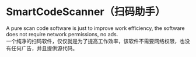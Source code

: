# SmartCodeScanner（扫码助手）

A pure scan code software is just to improve work efficiency, the software does not require network permissions, no ads.  
一个纯净的扫码软件，仅仅就是为了提高工作效率，该软件不需要网络权限，也没有任何广告，并且提供源代码。
